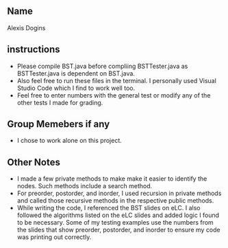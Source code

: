 ## Name
Alexis Dogins

## instructions
- Please compile BST.java before compliing BSTTester.java as BSTTester.java is dependent on BST.java.
- Also feel free to run these files in the terminal. I personally used Visual Studio Code which I find to work well too. 
- Feel free to enter numbers with the general test or modify any of the other tests I made for grading.

## Group Memebers if any
- I chose to work alone on this project.
## Other Notes
- I made a few private methods to make make it easier to identify the nodes. Such methods include a search method.
- For preorder, postorder, and inorder, I used recursion in private methods and called those recursive methods in the respective public methods. 
- While writing the code, I referenced the BST slides on eLC. I also followed the algorithms listed on the eLC slides and added logic I found to be necessary. Some of my testing examples use the numbers from the slides that show preorder, postorder, and inorder to ensure my code was printing out correctly.